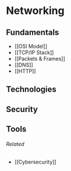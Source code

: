 # Networking
## Fundamentals
- [[OSI Model]]
- [[TCP/IP Stack]]
- [[Packets & Frames]]
- [[DNS]]
- [[HTTP]]

## Technologies

## Security

## Tools

###### Related
- [[Cybersecurity]]

